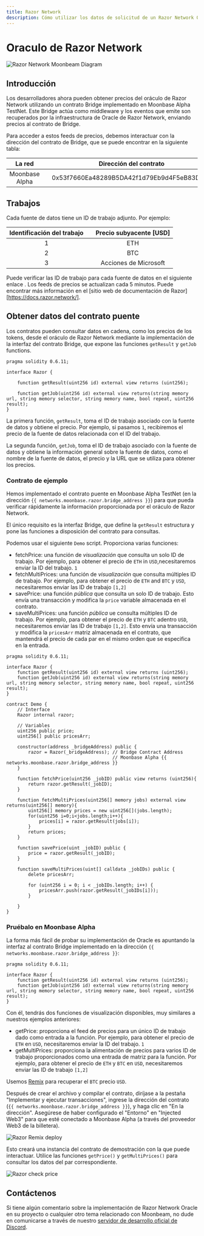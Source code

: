 ```yaml
---
title: Razor Network
description: Cómo utilizar los datos de solicitud de un Razor Network Oracle en su DApp Moonbeam Ethereum utilizando contratos inteligentes
---
```

# Oraculo de Razor Network

![Razor Network Moonbeam Diagram](/images/razor/razor-banner.png)

## Introducción

Los desarrolladores ahora pueden obtener precios del oráculo de Razor Network utilizando un contrato Bridge implementado en Moonbase Alpha TestNet. Este Bridge actúa como middleware y los eventos que emite son recuperados por la infraestructura de Oracle de Razor Network, enviando precios al contrato de Bridge.

Para acceder a estos feeds de precios, debemos interactuar con la dirección del contrato de Bridge, que se puede encontrar en la siguiente tabla:

|     La red    | |         Dirección del contrato        |
|:--------------:|-|:------------------------------------------:|
| Moonbase Alpha | | 0x53f7660Ea48289B5DA42f1d79Eb9d4F5eB83D3BE |

## Trabajos

Cada fuente de datos tiene un ID de trabajo adjunto. Por ejemplo:

|    Identificación del trabajo	    | |    Precio subyacente [USD]  |
|:------------:|-|:--------------------------:|
|       1      | |            ETH             |
|       2      | |            BTC             |
|       3      | |      Acciones de Microsoft      |

Puede verificar las ID de trabajo para cada fuente de datos en el siguiente enlace . Los feeds de precios se actualizan cada 5 minutos. Puede encontrar más información en el [sitio web de documentación de Razor] [https://docs.razor.network/].

## Obtener datos del contrato puente

Los contratos pueden consultar datos en cadena, como los precios de los tokens, desde el oráculo de Razor Network mediante la implementación de la interfaz del contrato Bridge, que expone las funciones  `getResult` y `getJob` functions.

```
pragma solidity 0.6.11;

interface Razor {
    
    function getResult(uint256 id) external view returns (uint256);
    
    function getJob(uint256 id) external view returns(string memory url, string memory selector, string memory name, bool repeat, uint256 result);
}
```

La primera función, `getResult`, toma el ID de trabajo asociado con la fuente de datos y obtiene el precio. Por ejemplo, si pasamos `1`, recibiremos el precio de la fuente de datos relacionada con el ID del trabajo.

La segunda función, `getJob`, toma el ID de trabajo asociado con la fuente de datos y obtiene la información general sobre la fuente de datos, como el nombre de la fuente de datos, el precio y la URL que se utiliza para obtener los precios.

### Contrato de ejemplo

Hemos implementado el contrato puente en Moonbase Alpha TestNet (en la dirección `{{ networks.moonbase.razor.bridge_address }}`)  para que pueda verificar rápidamente la información proporcionada por el oráculo de Razor Network.

El único requisito es la interfaz Bridge, que define la `getResult` estructura y pone las funciones a disposición del contrato para consultas.


Podemos usar el siguiente `Demo` script. Proporciona varias funciones:

 - fetchPrice: una función de _visualización_ que consulta un solo ID de trabajo. Por ejemplo, para obtener el precio de `ETH` in `USD`,necesitaremos enviar la ID del trabajo. `1`
 - fetchMultiPrices: una función de _visualización_ que consulta múltiples ID de trabajo. Por ejemplo, para obtener el precio de `ETH` and `BTC` y `USD`, necesitaremos enviar las ID de trabajo `[1,2]`
 - savePrice: una función _pública_ que consulta un solo ID de trabajo. Esto envía una transacción y modifica la `price` variable almacenada en el contrato.
 - saveMultiPrices: una función _pública_ ue consulta múltiples ID de trabajo. Por ejemplo, para obtener el precio de `ETH` y `BTC` adentro `USD`, necesitaremos enviar las ID de trabajo `[1,2]`. Esto envía una transacción y modifica la `pricesArr` matriz almacenada en el contrato, que mantendrá el precio de cada par en el mismo orden que se especifica en la entrada.

```sol
pragma solidity 0.6.11;

interface Razor {
    function getResult(uint256 id) external view returns (uint256);
    function getJob(uint256 id) external view returns(string memory url, string memory selector, string memory name, bool repeat, uint256 result);
}

contract Demo {
    // Interface
    Razor internal razor;
    
    // Variables
    uint256 public price;
    uint256[] public pricesArr;

    constructor(address _bridgeAddress) public {
        razor = Razor(_bridgeAddress); // Bridge Contract Address
                                       // Moonbase Alpha {{ networks.moonbase.razor.bridge_address }}
    }

    function fetchPrice(uint256 _jobID) public view returns (uint256){
        return razor.getResult(_jobID);
    }
    
    function fetchMultiPrices(uint256[] memory jobs) external view returns(uint256[] memory){
        uint256[] memory prices = new uint256[](jobs.length);
        for(uint256 i=0;i<jobs.length;i++){
            prices[i] = razor.getResult(jobs[i]);
        }
        return prices;
    }
    
    function savePrice(uint _jobID) public {
        price = razor.getResult(_jobID);
    }

    function saveMultiPrices(uint[] calldata _jobIDs) public {
        delete pricesArr;
        
        for (uint256 i = 0; i < _jobIDs.length; i++) {
            pricesArr.push(razor.getResult(_jobIDs[i]));
        }

    }
}
```

### Pruébalo en Moonbase Alpha

La forma más fácil de probar su implementación de Oracle es apuntando la interfaz al contrato Bridge implementado en la dirección `{{ networks.moonbase.razor.bridge_address }}`:

```sol
pragma solidity 0.6.11;

interface Razor {
    function getResult(uint256 id) external view returns (uint256);
    function getJob(uint256 id) external view returns(string memory url, string memory selector, string memory name, bool repeat, uint256 result);
}
```

Con él, tendrás dos funciones de visualización disponibles, muy similares a nuestros ejemplos anteriores:

 - getPrice: proporciona el feed de precios para un único ID de trabajo dado como entrada a la función. Por ejemplo, para obtener el precio de `ETH` en `USD`, necesitaremos enviar la ID del trabajo. `1`
 - getMultiPrices: proporciona la alimentación de precios para varios ID de trabajo proporcionados como una entrada de matriz para la función. Por ejemplo, para obtener el precio de `ETH` y `BTC` en `USD`, necesitaremos enviar las ID de trabajo `[1,2]`

Usemos [Remix](/integrations/remix/) para recuperar el `BTC` precio `USD`.

Después de crear el archivo y compilar el contrato, diríjase a la pestaña "Implementar y ejecutar transacciones", ingrese la dirección del contrato (`{{ networks.moonbase.razor.bridge_address }}`), y haga clic en "En la dirección". Asegúrese de haber configurado el "Entorno" en "Injected Web3" para que esté conectado a Moonbase Alpha (a través del proveedor Web3 de la billetera).

![Razor Remix deploy](/images/razor/razor-demo1.png)

Esto creará una instancia del contrato de demostración con la que puede interactuar. Utilice las funciones `getPrice()` y `getMultiPrices()` para consultar los datos del par correspondiente.

![Razor check price](/images/razor/razor-demo2.png)

## Contáctenos
Si tiene algún comentario sobre la implementación de Razor Network Oracle en su proyecto o cualquier otro tema relacionado con Moonbeam, no dude en comunicarse a través de nuestro [servidor de desarrollo oficial de Discord](https://discord.com/invite/PfpUATX).
